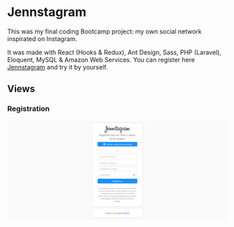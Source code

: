 # Jennstagram

This was my final coding Bootcamp project: my own social network inspirated on Instagram.

It was made with React (Hooks & Redux), Ant Design, Sass, PHP (Laravel), Eloquent, MySQL & Amazon Web Services.
You can register here [Jennstagram](http://jennstagram.herokuapp.com/) and try it by yourself.

## Views
### Registration
![foto](frontend/src/img/readme/register.png)
